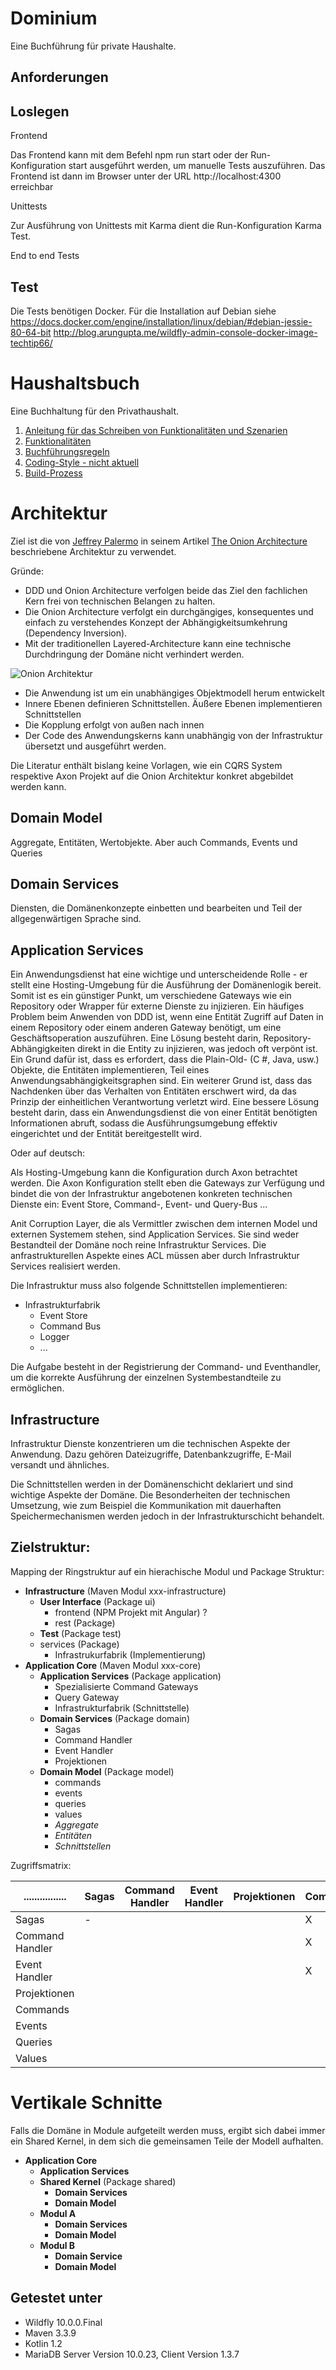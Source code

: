 Dominium
========

Eine Buchführung für private Haushalte.


Anforderungen
-------------

Loslegen
--------

Frontend

Das Frontend kann mit dem Befehl npm run start oder der Run-Konfiguration start
ausgeführt werden, um manuelle Tests auszuführen. Das Frontend ist dann im 
Browser unter der URL http://localhost:4300 erreichbar

Unittests

Zur Ausführung von Unittests mit Karma dient die Run-Konfiguration Karma Test.

End to end Tests



Test
----

Die Tests benötigen Docker. Für die Installation auf Debian siehe
 https://docs.docker.com/engine/installation/linux/debian/#debian-jessie-80-64-bit
http://blog.arungupta.me/wildfly-admin-console-docker-image-techtip66/

Haushaltsbuch
=============

Eine Buchhaltung für den Privathaushalt.

1. [Anleitung für das Schreiben von Funktionalitäten und Szenarien]()
2. [Funktionalitäten]()
2. [Buchführungsregeln]()
3. [Coding-Style - nicht aktuell]()
4. [Build-Prozess]()


Architektur
===========

Ziel ist die von [Jeffrey Palermo](http://jeffreypalermo.com/about/) in seinem Artikel 
[The Onion Architecture](http://jeffreypalermo.com/blog/the-onion-architecture-part-1/)
beschriebene Architektur zu verwendet.

Gründe:
* DDD und Onion Architecture verfolgen beide das Ziel den fachlichen Kern frei von technischen 
Belangen zu halten.
* Die Onion Architecture verfolgt ein durchgängiges, konsequentes und einfach zu verstehendes 
Konzept der Abhängigkeitsumkehrung (Dependency Inversion).
* Mit der traditionellen Layered-Architecture kann eine technische Durchdringung der Domäne nicht 
verhindert werden.

![Onion Architektur](http://jeffreypalermo.com/files/media/image/WindowsLiveWriter/TheOnionArchitecturepart1_70A9/image%7B0%7D%5B59%5D.png)

* Die Anwendung ist um ein unabhängiges Objektmodell herum entwickelt
* Innere Ebenen definieren Schnittstellen. Äußere Ebenen implementieren Schnittstellen
* Die Kopplung erfolgt von außen nach innen
* Der Code des Anwendungskerns kann unabhängig von der Infrastruktur übersetzt und ausgeführt werden.

Die Literatur enthält bislang keine Vorlagen, wie ein CQRS System respektive Axon Projekt auf die 
Onion Architektur konkret abgebildet werden kann. 

Domain Model
------------

Aggregate, Entitäten, Wertobjekte. Aber auch Commands, Events und Queries

Domain Services
---------------
Diensten, die Domänenkonzepte einbetten und bearbeiten und Teil der allgegenwärtigen Sprache sind.

Application Services
--------------------

Ein Anwendungsdienst hat eine wichtige und unterscheidende Rolle - er stellt eine Hosting-Umgebung 
für die Ausführung der Domänenlogik bereit. Somit ist es ein günstiger Punkt, um verschiedene 
Gateways wie ein Repository oder Wrapper für externe Dienste zu injizieren. Ein häufiges Problem 
beim Anwenden von DDD ist, wenn eine Entität Zugriff auf Daten in einem Repository oder einem 
anderen Gateway benötigt, um eine Geschäftsoperation auszuführen. Eine Lösung besteht darin, 
Repository-Abhängigkeiten direkt in die Entity zu injizieren, was jedoch oft verpönt ist. Ein 
Grund dafür ist, dass es erfordert, dass die Plain-Old- (C #, Java, usw.) Objekte, die Entitäten 
implementieren, Teil eines Anwendungsabhängigkeitsgraphen sind. Ein weiterer Grund ist, dass das 
Nachdenken über das Verhalten von Entitäten erschwert wird, da das Prinzip der einheitlichen 
Verantwortung verletzt wird. Eine bessere Lösung besteht darin, dass ein Anwendungsdienst die von 
einer Entität benötigten Informationen abruft, sodass die Ausführungsumgebung effektiv eingerichtet 
und der Entität bereitgestellt wird.

Oder auf deutsch:

Als Hosting-Umgebung kann die Konfiguration durch Axon betrachtet werden. Die Axon Konfiguration
stellt eben die Gateways zur Verfügung und bindet die von der Infrastruktur angebotenen konkreten
technischen Dienste ein: Event Store, Command-, Event- und Query-Bus ...

Anit Corruption Layer, die als Vermittler zwischen dem internen Model und externen Systemem stehen,
sind Application Services. Sie sind weder Bestandteil der Domäne noch reine Infrastruktur Services.
Die anfrastrukturellen Aspekte eines ACL müssen aber durch Infrastruktur Services realisiert werden.  

Die Infrastruktur muss also folgende Schnittstellen implementieren:

* Infrastrukturfabrik
    * Event Store
    * Command Bus
    * Logger
    * ...
 
Die Aufgabe besteht in der Registrierung der Command- und Eventhandler, um die korrekte Ausführung
der einzelnen Systembestandteile zu ermöglichen. 

Infrastructure
--------------
Infrastruktur Dienste konzentrieren um die technischen Aspekte der Anwendung. Dazu gehören 
Dateizugriffe, Datenbankzugriffe, E-Mail versandt und ähnliches.

Die Schnittstellen werden in der Domänenschicht deklariert und sind wichtige Aspekte der Domäne. 
Die Besonderheiten der technischen Umsetzung, wie zum Beispiel die Kommunikation mit dauerhaften 
Speichermechanismen werden jedoch in der Infrastrukturschicht behandelt.

Zielstruktur:
-------------
Mapping der Ringstruktur auf ein hierachische Modul und Package Struktur:

* **Infrastructure** (Maven Modul xxx-infrastructure)
    * **User Interface** (Package ui)
        * frontend (NPM Projekt mit Angular) ?
        * rest (Package)
    * **Test** (Package test)    
    * services (Package)
        * Infrastrukurfabrik (Implementierung)
* **Application Core** (Maven Modul xxx-core)
    * **Application Services** (Package application)
        * Spezialisierte Command Gateways
        * Query Gateway
        * Infrastrukturfabrik (Schnittstelle)
    * **Domain Services** (Package domain)
        * Sagas
        * Command Handler
        * Event Handler
        * Projektionen
    * **Domain Model** (Package model)
        * commands
        * events
        * queries
        * values
        * _Aggregate_
        * _Entitäten_
        * _Schnittstellen_

Zugriffsmatrix:

|................| Sagas | Command Handler | Event Handler | Projektionen| Commands | Events | Queries | Values |
|----------------|-------|-----------------|---------------|-------------|----------|--------|---------|--------|
| Sagas          |-      |                 |               |             | X        |X       | X       | X      |
| Command Handler|       |                 |               |             | X        |?       | X       | X      | 
| Event Handler  |       |                 |               |             | X        |X       | X       | X      |
| Projektionen   |       |                 |               |             |          |X       | X       | X      |
| Commands       |       |                 |               |             |          |        |         | X      |
| Events         |       |                 |               |             |          |        |         | X      |
| Queries        |       |                 |               |             |          |        |         | X      |
| Values         |       |                 |               |             |          |        |         | X      |

Vertikale Schnitte
==================

Falls die Domäne in Module aufgeteilt werden muss, ergibt sich dabei immer ein Shared Kernel, in
dem sich die gemeinsamen Teile der Modell aufhalten. 

* **Application Core**    
    * **Application Services**
    * **Shared Kernel** (Package shared)
        * **Domain Services**
        * **Domain Model**    
    * **Modul A**
        * **Domain Services**
        * **Domain Model**
    * **Modul B**
        * **Domain Service**
        * **Domain Model**


Getestet unter
--------------
* Wildfly 10.0.0.Final
* Maven 3.3.9
* Kotlin 1.2
* MariaDB Server Version 10.0.23, Client Version 1.3.7

